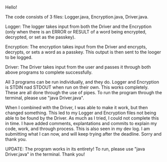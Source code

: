 Hello!

The code consists of 3 files: Logger.java, Encryption.java, Driver.java. 

Logger:
The logger takes input from both the Driver and the Encryption (only when there is an ERROR or RESULT of a word being encrypted, decrypted, or set as the passkey).

Encryption:
The encryption takes input from the Driver and encrypts, decrypts, or sets a word as a passkey. This output is then sent to the looger to be logged.

Driver:
The Driver takes input from the user and passes it through both above programs to complete successfully.

All 3 programs can be run individually, and they do. Logger and Encryption is STDIN nad STDOUT when run on their own. This works completely. 
These are all done through the use of pipes. To run the program through the terminal, please use "java Driver.java".

When I combined with the Driver, I was able to make it work, but then changed something. This led to my Logger and Encryption files not being able to be found by the Driver. 
As much as I tried, I could not complete this in time. I have added comments, explantations and commits to explain my code, work, and through process. This is also seen in my dev log.
I am submitting what I can now, and will keep trying after the deadline. Sorry and thank you.

UPDATE: The program works in its entirety! To run, please use "java Driver.java" in the terminal. Thank you!




